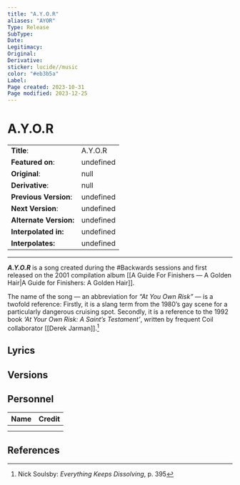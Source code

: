 ```yaml
---
title: "A.Y.O.R"
aliases: "AYOR"
Type: Release
SubType: 
Date: 
Legitimacy: 
Original: 
Derivative: 
sticker: lucide//music
color: "#eb3b5a"
Label: 
Page created: 2023-10-31
Page modified: 2023-12-25
---
```


# A.Y.O.R

|  |  |
| --- | --- |
| __Title__: | A.Y.O.R |
| __Featured on__: | undefined |
| __Original__: | null |
| __Derivative__: | null |
| __Previous Version__: | undefined |
| __Next Version__: | undefined |
| __Alternate Version:__ | undefined |
| __Interpolated in:__ | undefined |
| __Interpolates:__ | undefined |

---

*__A.Y.O.R__* is a song created during the #Backwards sessions and first released on the 2001 compilation album [[A Guide For Finishers — A Golden Hair|A Guide for Finishers: A Golden Hair]].

The name of the song — an abbreviation for *“At You Own Risk”* — is a twofold reference: Firstly, it is a slang term from the 1980’s gay scene for a particularly dangerous cruising spot. Secondly, it is a reference to the 1992 book *‘At Your Own Risk: A Saint’s Testament’*, written by frequent Coil collaborator [[Derek Jarman]].[^1]

## Lyrics

## Versions

## Personnel

|Name|Credit|
|---|---|
|||
|||

## References

[^1]: Nick Soulsby: *Everything Keeps Dissolving*, p. 395

